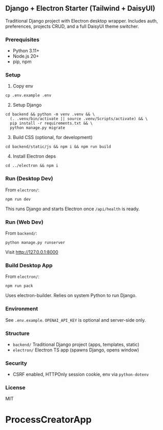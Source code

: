 ## Django + Electron Starter (Tailwind + DaisyUI)

Traditional Django project with Electron desktop wrapper. Includes auth, preferences, projects CRUD, and a full DaisyUI theme switcher.

### Prerequisites
- Python 3.11+
- Node.js 20+
- pip, npm

### Setup
1. Copy env
```
cp .env.example .env
```
2. Setup Django
```
cd backend && python -m venv .venv && \
  (. .venv/bin/activate || source .venv/Scripts/activate) && \
  pip install -r requirements.txt && \
  python manage.py migrate
```
3. Build CSS (optional, for development)
```
cd backend/static/js && npm i && npm run build
```
4. Install Electron deps
```
cd ../electron && npm i
```

### Run (Desktop Dev)
From `electron/`:
```
npm run dev
```
This runs Django and starts Electron once `/api/health` is ready.

### Run (Web Dev)
From `backend/`:
```
python manage.py runserver
```
Visit http://127.0.0.1:8000

### Build Desktop App
From `electron/`:
```
npm run pack
```
Uses electron-builder. Relies on system Python to run Django.

### Environment
See `.env.example`. `OPENAI_API_KEY` is optional and server-side only.

### Structure
- `backend/` Traditional Django project (apps, templates, static)
- `electron/` Electron TS app (spawns Django, opens window)

### Security
- CSRF enabled, HTTPOnly session cookie, env via `python-dotenv`

### License
MIT
# ProcessCreatorApp

